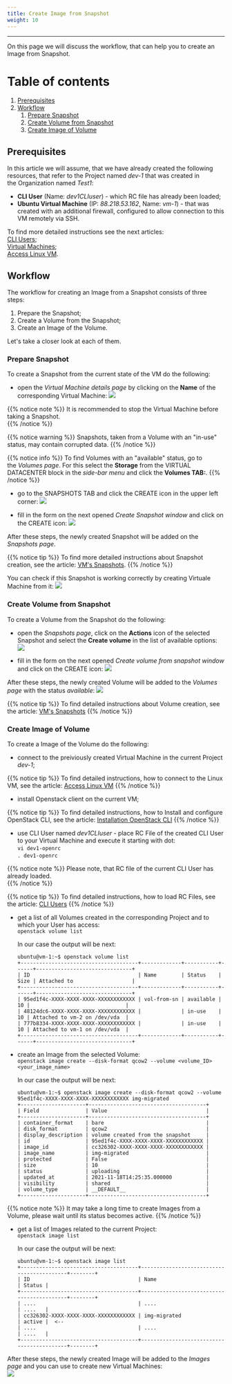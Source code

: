 ```yaml
---
title: Create Image from Snapshot
weight: 10
---
```

___
On this page we will discuss the workflow, that can help you to create an Image from Snapshot.

# Table of contents
1. [Prerequisites](#prerequisites)
2. [Workflow](#workflow)
    1. [Prepare Snapshot](#prepare-snapshot)
    2. [Create Volume from Snapshot](#create-volume-from-snapshot)
    3. [Create Image of Volume](#create-image-of-volume)



## Prerequisites
In this article we will assume, that we have already created the following resources, that refer to the Project named *dev-1* that was created in the Organization named *Test1*: 

  - **CLI User** (Name: *dev1CLIuser*) - which RC file has already been loaded;  
  - **Ubuntu Virtual Machine** (IP: *88.218.53.162*, Name: *vm-1*) - that was created with an additional firewall, configured to allow connection to this VM remotely via SSH.    
  
To find more detailed instructions see the next articles:    
    [CLI Users](https://docs.ventuscloud.eu/products/security/cli-users/);   
    [Virtual Machines](https://docs.ventuscloud.eu/products/compute/virtual-machines/);      
    [Access Linux VM](https://docs.ventuscloud.eu/products/compute/connect-linux-vm/).       

## Workflow  
The workflow for creating an Image from a Snapshot consists of three steps:
1. Prepare the Snapshot;
2. Create a Volume from the Snapshot;
3. Create an Image of the Volume.

Let's take a closer look at each of them.

### Prepare Snapshot
To create a Snapshot from the current state of the VM do the following:
- open the *Virtual Machine details page* by clicking on the **Name** of the corresponding Virtual Machine:
![](../../../assets/images/tutorials/0-6.png?classes=border,shadow) 

{{% notice note %}}
It is recommended to stop the Virtual Machine before taking a Snapshot.  
{{% /notice %}} 

{{% notice warning %}}
Snapshots, taken from a Volume with an "in-use" status, may contain corrupted data.
{{% /notice %}} 

{{% notice info %}}
To find Volumes with an "available" status, go to the *Volumes page*. For this select the **Storage** from the VIRTUAL DATACENTER block in the *side-bar menu* and click the **Volumes TAB:**.
{{% /notice %}} 

- go to the SNAPSHOTS TAB and click the CREATE icon in the upper left corner:
![](../../../assets/images/tutorials/0-7.png?classes=border,shadow) 

- fill in the form on the next opened *Create Snapshot window* and click on the CREATE icon:
![](../../../assets/images/tutorials/0-8.png?classes=border,shadow)

After these steps, the newly created Snapshot will be added on the *Snapshots page*.

{{% notice tip %}}
To find more detailed instructions about Snapshot creation, see the article: [VM's Snapshots](https://docs.ventuscloud.eu/products/storage/manage-snapshots/).
{{% /notice %}} 

You can check if this Snapshot is working correctly by creating Virtuale Machine from it:
![](../../../assets/images/tutorials/0-4.png?classes=border,shadow)


### Create Volume from Snapshot
To create a Volume from the Snapshot do the following:

- open the *Snapshots page*, click on the **Actions** icon of the selected Snapshot and select the **Create volume** in the list of available options:
![](../../../assets/images/tutorials/15.png?classes=border,shadow) 

- fill in the form on the next opened *Create volume from snapshot window* and click on the CREATE icon:
![](../../../assets/images/tutorials/16.png?classes=border,shadow) 

After these steps, the newly created Volume will be added to the *Volumes page* with the status *available*:
![](../../../assets/images/tutorials/16.png?classes=border,shadow) 

{{% notice tip %}}
To find detailed instructions about Volume creation, see the article: [VM's Snapshots](https://docs.ventuscloud.eu/products/storage/manage-snapshots/) 
{{% /notice %}} 

### Create Image of Volume
To create a Image of the Volume do the following:

- connect to the preiviously created Virtual Machine in the current Project *dev-1*; 

{{% notice tip %}}
To find detailed instructions, how to connect to the Linux VM, see the article: [Access Linux VM](https://docs.ventuscloud.eu/products/compute/connect-linux-vm/)
{{% /notice %}} 

- install Openstack client on the current VM;

{{% notice tip %}}
To find detailed instructions, how to Install and configure OpenStack CLI, see the article: [Installation OpenStack CLI](https://docs.ventuscloud.eu/tutorials-advanced/installation-openstack-cli/)
{{% /notice %}} 

- use CLI User named *dev1CLIuser* - place RC File of the created CLI User to your Virtual Machine and execute it starting with dot:  
    `vi dev1-openrc`    
    `. dev1-openrc`  

{{% notice note %}}
Please note, that RC file of the current CLI User has already loaded.   
{{% /notice %}} 

{{% notice tip %}}
To find detailed instructions, how to load RC Files, see the article: [CLI Users](https://docs.ventuscloud.eu/products/security/cli-users/)
{{% /notice %}}   

- get a list of all Volumes created in the corresponding Project and to which your User has access:  
    `openstack volume list`      

    In our case the output will be next:    
    ```
    ubuntu@vm-1:~$ openstack volume list
    +--------------------------------------+-------------+-----------+------+-------------------------------+
    | ID                                   | Name        | Status    | Size | Attached to                   |
    +--------------------------------------+-------------+-----------+------+-------------------------------+
    | 95ed1f4c-XXXX-XXXX-XXXX-XXXXXXXXXXXX | vol-from-sn | available |   10 |                               |
    | 48124dc6-XXXX-XXXX-XXXX-XXXXXXXXXXXX |             | in-use    |   10 | Attached to vm-2 on /dev/vda  |
    | 777b8334-XXXX-XXXX-XXXX-XXXXXXXXXXXX |             | in-use    |   10 | Attached to vm-1 on /dev/vda  |
    +--------------------------------------+-------------+-----------+------+-------------------------------+
    ```
- create an Image from the selected Volume:    
    `openstack image create --disk-format qcow2 --volume <volume_ID> <your_image_name>`   

    In our case the output will be next:    
    ```
    ubuntu@vm-1:~$ openstack image create --disk-format qcow2 --volume 95ed1f4c-XXXX-XXXX-XXXX-XXXXXXXXXXXX img-migrated    
    +---------------------+--------------------------------------+
    | Field               | Value                                |
    +---------------------+--------------------------------------+
    | container_format    | bare                                 |
    | disk_format         | qcow2                                |
    | display_description | volume created from the snapshot     |
    | id                  | 95ed1f4c-XXXX-XXXX-XXXX-XXXXXXXXXXXX |
    | image_id            | cc326302-XXXX-XXXX-XXXX-XXXXXXXXXXXX |
    | image_name          | img-migrated                         |
    | protected           | False                                |
    | size                | 10                                   |
    | status              | uploading                            |
    | updated_at          | 2021-11-18T14:25:35.000000           |
    | visibility          | shared                               |
    | volume_type         | __DEFAULT__                          |
    +---------------------+--------------------------------------+
    ```

{{% notice note %}}
It may take a long time to create Images from a Volume, please wait until its status becomes active.
{{% /notice %}} 

- get a list of Images related to the current Project:  
    `openstack image list`    

    In our case the output will be next:  
    ```  
    ubuntu@vm-1:~$ openstack image list  
    +--------------------------------------+-------------------------------------------+--------+
    | ID                                   | Name                                      | Status |
    +--------------------------------------+-------------------------------------------+--------+
    | ....                                 | ....                                      | ....   |
    | cc326302-XXXX-XXXX-XXXX-XXXXXXXXXXXX | img-migrated                              | active |  <--
    | ....                                 | ....                                      | ....   |
    +--------------------------------------+-------------------------------------------+--------+
    ```

After these steps, the newly created Image will be added to the *Images page* and you can use to create new Virtual Machines:   
![](../../../assets/images/tutorials/0-9.png?classes=border,shadow) 
